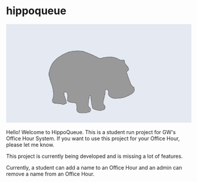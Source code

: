 # hippoqueue
![](header.png)

Hello! Welcome to HippoQueue. This is a student run project for GW's Office Hour System. If you want to use this project for your Office Hour, please let me know.

This project is currently being developed and is missing a lot of features. 

Currently, a student can add a name to an Office Hour and an admin can remove a name from an Office Hour. 

